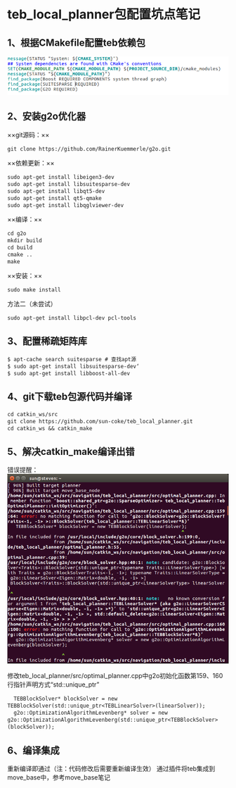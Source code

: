 # teb_local_planner包配置坑点笔记
## 1、根据CMakefile配置teb依赖包
![image](https://github.com/sun-coke/teb_local_planner/blob/master/1.png)

## 2、安装g2o优化器

××git源码：××
```
git clone https://github.com/RainerKuemmerle/g2o.git
```

××依赖更新：××
```
sudo apt-get install libeigen3-dev 
sudo apt-get install libsuitesparse-dev 
sudo apt-get install libqt5-dev 
sudo apt-get install qt5-qmake 
sudo apt-get install libqglviewer-dev
```

××编译：××
```
cd g2o
mkdir build
cd build
cmake ..
make
```

××安装：××
```
sudo make install
```
方法二（未尝试）
```
sudo apt-get install libpcl-dev pcl-tools
```

## 3、配置稀疏矩阵库
```
$ apt-cache search suitesparse # 查找apt源
$ sudo apt-get install libsuitesparse-dev‘
$ sudo apt-get install libboost-all-dev
```
## 4、git下载teb包源代码并编译

```
cd catkin_ws/src
git clone https://github.com/sun-coke/teb_local_planner.git
cd catkin_ws && catkin_make
```

## 5、解决catkin_make编译出错
错误提醒：
![image](https://github.com/sun-coke/teb_local_planner/blob/master/2.png)


修改teb_local_planner/src/optimal_planner.cpp中g2o初始化函数第159、160行指针声明方式“std::unique_ptr”
```
  TEBBlockSolver* blockSolver = new TEBBlockSolver(std::unique_ptr<TEBLinearSolver>(linearSolver));
  g2o::OptimizationAlgorithmLevenberg* solver = new g2o::OptimizationAlgorithmLevenberg(std::unique_ptr<TEBBlockSolver>(blockSolver));

```

## 6、编译集成
重新编译即通过（注：代码修改后需要重新编译生效）
通过插件将teb集成到move_base中，参考move_base笔记


